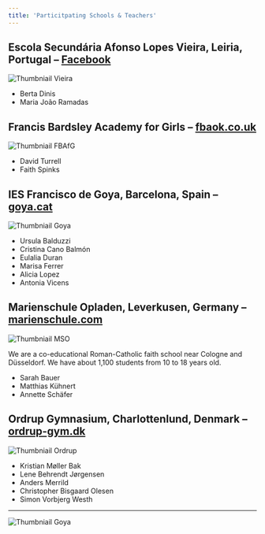 ```yaml
---
title: 'Particitpating Schools & Teachers'
---
```



## Escola Secundária Afonso Lopes Vieira, Leiria, Portugal – [Facebook](https://www.facebook.com/escola.secundaria.afonso.lopes.vieira/)
![Thumbniail Vieira](/schools/vieira.jpg)

* Berta Dinis
* Maria João Ramadas


## Francis Bardsley Academy for Girls – [fbaok.co.uk](https://fbaok.co.uk/)
![Thumbniail FBAfG](/schools/fbaok.jpg)

* David Turrell
* Faith Spinks

## IES Francisco de Goya, Barcelona, Spain – [goya.cat](https://goya.cat)
![Thumbniail Goya](/schools/goya.jpg)

* Ursula Balduzzi
* Cristina Cano Balmón
* Eulalia Duran
* Marisa Ferrer
* Alicia Lopez
* Antonia Vicens


## Marienschule Opladen, Leverkusen, Germany – [marienschule.com](https://www.marienschule.com)

![Thumbniail MSO](/schools/mso.jpg)

We are a co-educational Roman-Catholic faith school near Cologne and Düsseldorf. We have about 1,100 students from 10 to 18 years old.

* Sarah Bauer
* Matthias Kühnert
* Annette Schäfer


## Ordrup Gymnasium, Charlottenlund, Denmark – [ordrup-gym.dk](https://www.ordrup-gym.dk/english/)

![Thumbniail Ordrup](/schools/ordrup.jpg)

* Kristian Møller Bak
* Lene Behrendt Jørgensen
* Anders Merrild
* Christopher Bisgaard Olesen
* Simon Vorbjerg Westh

---

![Thumbniail Goya](https://thumbnail.ws/get/thumbnail/?apikey=ab45a17344aa033247137cf2d457fc39abcd7e16a464&url=https://goya.cat&width=400&mobile=false)
